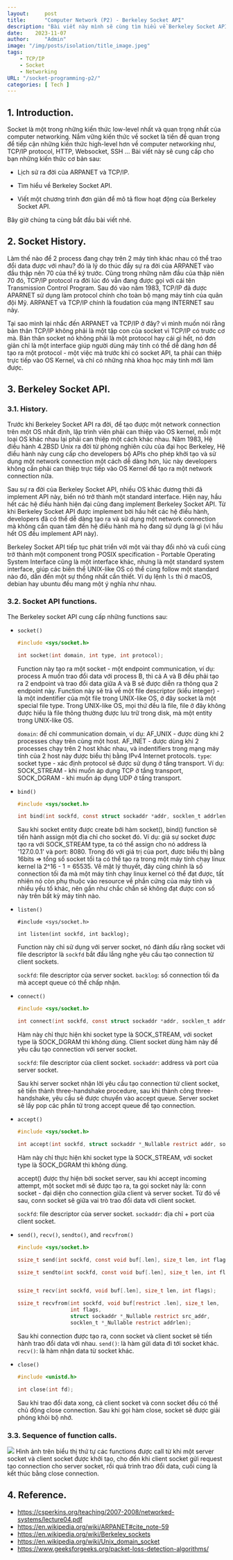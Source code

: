 ```yaml
---
layout:     post
title:      "Computer Network (P2) - Berkeley Socket API"
description: "Bài viết này mình sẽ cùng tìm hiểu về Berkeley Socket API hay còn gọi ngắn gọn hơn là socket - một trong những khái niệm quan trọng nhất trong computer network."
date:    2023-11-07
author:     "Admin"
image: "/img/posts/isolation/title_image.jpeg"
tags:
    - TCP/IP
    - Socket
    - Networking
URL: "/socket-programming-p2/"
categories: [ Tech ]
---
```

## 1. Introduction.
Socket là một trong những kiến thức low-level nhất và quan trọng nhất của computer networking. Nắm vững kiến thức về socket là tiền đề quan trọng để tiếp cận những kiến thức high-level hơn về computer networking như, TCP/IP protocol, HTTP, Websocket, SSH ... Bài viết này sẽ cung cấp cho bạn những kiến thức cơ bản sau:

- Lịch sử ra đời của ARPANET và TCP/IP.

- Tìm hiểu về Berkeley Socket API.

- Viết một chương trình đơn giản để mô tả flow hoạt động của Berkeley Socket API.

Bây giờ chúng ta cùng bắt đầu bài viết nhé.

## 2. Socket History.
Làm thế nào để 2 process đang chạy trên 2 máy tính khác nhau có thể trao đổi data được với nhau? đó là lý do thúc đẩy sự ra đời của ARPANET vào đầu thập nên 70 của thế ký trước. Cũng trong những năm đầu của thập niên 70 đó, TCP/IP protocol ra đời lúc đó vẫn đang được gọi với cái tên Transmission Control Program. Sau đó vào năm 1983, TCP/IP đã được APARNET sử dụng làm protocol chính cho toàn bộ mạng máy tính của quân đội Mỹ. ARPANET và TCP/IP chính là foudation của mạng INTERNET sau này.

Tại sao mình lại nhắc đến ARPANET và TCP/IP ở đây? vì mình muốn nói rằng bản thân TCP/IP không phải là một tập con của socket vì TCP/IP có trước cơ mà. Bản thân socket nó không phải là một protocol hay cái gì hết, nó đơn giản chỉ là một interface giúp người dùng máy tính có thể dễ dàng hơn để tạo ra một protocol - một việc mà trước khi có socket API, ta phải can thiệp trực tiếp vào OS Kernel, và chỉ có những nhà khoa học máy tinh mới làm được.

## 3. Berkeley Socket API.
### 3.1. History.
Trước khi Berkeley Socket API ra đời, để tạo được một network connection trên một OS nhất định, lập trình viên phải can thiệp vào OS kernel, mỗi một loại OS khác nhau lại phải can thiệp một cách khác nhau. Năm 1983, Hệ điều hành 4.2BSD Unix ra đời từ phòng nghiên cứu của đại học Berkeley, Hệ điều hành này cung cấp cho developers bộ APIs cho phép khởi tạo và sử dụng một network connection một cách dễ dàng hơn, lúc này developers không cần phải can thiệp trực tiếp vào OS Kernel để tạo ra một network connection nữa.

Sau sự ra đời của Berkeley Socket API, nhiều OS khác đương thời đã implement API này, biến nó trở thành một standard interface. Hiện nay, hầu hết các hệ điều hành hiện đại cũng đang implement Berkeley Socket API. Từ khi Berkeley Socket API được implement bời hầu hết các hệ điều hành, developers đã có thể dễ dàng tạo ra và sử dụng một network connection mà không cần quan tâm đến hệ điều hành mà họ đang sử dụng là gì (vì hầu hết OS đều implement API này).

Berkeley Socket API tiếp tục phát triển với một vài thay đổi nhỏ và cuối cùng trở thành một component trong POSIX specification - Portable Operating System Interface cũng là một interface khác, nhưng là một standard system interface, giúp các biến thể UNIX-like OS có thể cùng follow một standard nào đó, dẫn đến một sự thống nhất cần thiết. Ví dụ lệnh `ls` thì ở macOS, debian hay ubuntu đều mang một ý nghĩa như nhau.

### 3.2. Socket API functions.

The Berkeley socket API cung cấp những functions sau:

- `socket()`
	```C
	#include <sys/socket.h>

	int socket(int domain, int type, int protocol);
	```
	Function này tạo ra một socket - một endpoint communication, ví dụ: process A muốn trao đổi data với process B, thì cả A và B đều phải tạo ra 2 endpoint và trao đổi data giữa A và B sẽ được diễn ra thông qua 2 endpoint này. Function này sẽ trả về một file descriptor (kiểu integer) - là một indentifier của một file trong UNIX-like OS, ở đây socket là một special file type. Trong UNIX-like OS, mọi thứ đều là file, file ở đây không được hiểu là file thông thường được lưu trữ trong disk, mà một entity trong UNIX-like OS.

	`domain`: để chỉ communication domain, ví dụ: AF_UNIX - được dùng khi 2 processes chạy trên cùng một host. AF_INET - được dùng khi 2 processes chạy trên 2 host khác nhau, và indentifiers trong mạng máy tính của 2 host này được biểu thị bằng IPv4 Internet protocols.
	`type`: socket type - xác định protocol sẽ được sử dụng ở tầng transport. Ví dụ: SOCK_STREAM - khi muốn áp dụng TCP ở tầng transport, SOCK_DGRAM - khi muốn áp dụng UDP ở tầng transport.


- `bind()`
	```C
    #include <sys/socket.h>

    int bind(int sockfd, const struct sockaddr *addr, socklen_t addrlen);
	```
	Sau khi socket entity được create bới hàm socket(), bind() function sẽ tiến hành assign một địa chỉ cho socket đó. Ví dụ: giả sự socket được tạo ra với SOCK_STREAM type, ta có thể assign cho nó address là '127.0.0.1' và port: 8080. Trong đó với giá trị của port, được biểu thị bằng 16bits => tổng số socket tối ta có thể tạo ra trong một máy tính chạy linux kernel là 2^16 - 1 = 65535. Về mặt lý thuyết, đây cũng chính là số connection tối đa mà một máy tính chạy linux kernel có thể đạt được, tất nhiên nó còn phụ thuộc vào resource về phần cứng của máy tính và nhiều yếu tố khác, nên gần như chắc chắn sẽ không đạt được con số này trên bất kỳ máy tính nào.

- `listen()`
	```
	#include <sys/socket.h>

	int listen(int sockfd, int backlog);
	```
	Function này chỉ sử dụng với server socket, nó đánh dấu rằng socket với file descriptor là `sockfd` bắt đầu lắng nghe yêu cầu tạo connection từ client sockets.

	`sockfd`: file descriptor của server socket.
	`backlog`: số connection tối đa mà accept queue có thể chấp nhận.

- `connect()`
	```C
	#include <sys/socket.h>

	int connect(int sockfd, const struct sockaddr *addr, socklen_t addrlen);
	```
	Hàm này chỉ thực hiện khi socket type là SOCK_STREAM, với socket type là SOCK_DGRAM thì không dùng. Client socket dùng hàm này để yêu cầu tạo connection với server socket.

	`sockfd`: file descriptor của client socket.
	`sockaddr`: address và port của server socket.

	Sau khi server socket nhận lời yêu cầu tạo connection từ client socket, sẽ tiến thành three-handshake procedure, sau khi thành công three-handshake, yêu cầu sẽ được chuyển vào accept queue. Server socket sẽ lấy pop các phần tử trong accept queue để tạo connection.


- `accept()`
	```C
	#include <sys/socket.h>

    int accept(int sockfd, struct sockaddr *_Nullable restrict addr, socklen_t *_Nullable restrict addrlen);
	```
	Hàm này chỉ thực hiện khi socket type là SOCK_STREAM, với socket type là SOCK_DGRAM thì không dùng.

	accept() được thự hiện bởi socket server, sau khi accept incoming attempt, một socket mới sẽ được tạo ra, ta gọi socket này là: conn socket - đại diện cho connection giữa client và server socket. Từ đó về sau, conn socket sẽ giữa vai trò trao đổi data với client socket.

	`sockfd`: file descriptor của server socket.
	`sockaddr`: địa chỉ + port của client socket.



- `send()`, `recv()`, `sendto()`, and `recvfrom()`
	```C
	#include <sys/socket.h>

	ssize_t send(int sockfd, const void buf[.len], size_t len, int flags);

	ssize_t sendto(int sockfd, const void buf[.len], size_t len, int flags, const struct sockaddr *dest_addr, socklen_t addrlen);


	ssize_t recv(int sockfd, void buf[.len], size_t len, int flags);

	ssize_t recvfrom(int sockfd, void buf[restrict .len], size_t len,
	                 int flags,
	                 struct sockaddr *_Nullable restrict src_addr,
	                 socklen_t *_Nullable restrict addrlen);
	```
	Sau khi connection được tạo ra, conn socket và client socket sẽ tiến hành trao đổi data với nhau. 
	`send()`: là hàm gửi data đi tới socket khác.
	`recv()`: là hàm nhận data từ socket khác.

- `close()`
	```C
	#include <unistd.h>

	int close(int fd);
	```
	Sau khi trao đổi data xong, cả client socket và conn socket đều có thể chủ động close connection. Sau khi gọi hàm close, socket sẽ được giải phóng khỏi bộ nhớ.

### 3.3. Sequence of function calls.
![](/img/socket/sockets-tcp-flow.webp)
Hình ảnh trên biểu thị thứ tự các functions được call từ khi một server socket và client socket được khởi tạo, cho đến khi client socket gửi request tạo connection cho server socket, rồi quá trình trao đổi data, cuối cùng là kết thúc bằng close connection.

## 4. Reference.
- https://csperkins.org/teaching/2007-2008/networked-systems/lecture04.pdf
- https://en.wikipedia.org/wiki/ARPANET#cite_note-59
- https://en.wikipedia.org/wiki/Berkeley_sockets
- https://en.wikipedia.org/wiki/Unix_domain_socket
- https://www.geeksforgeeks.org/packet-loss-detection-algorithms/